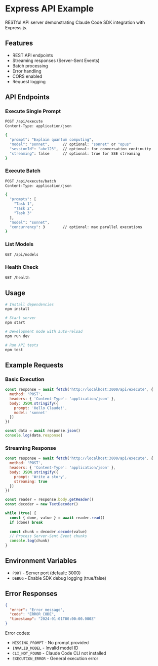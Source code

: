 # Express API Example

RESTful API server demonstrating Claude Code SDK integration with Express.js.

## Features

- REST API endpoints
- Streaming responses (Server-Sent Events)
- Batch processing
- Error handling
- CORS enabled
- Request logging

## API Endpoints

### Execute Single Prompt
```bash
POST /api/execute
Content-Type: application/json

{
  "prompt": "Explain quantum computing",
  "model": "sonnet",      // optional: "sonnet" or "opus"
  "sessionId": "abc123",  // optional: for conversation continuity
  "streaming": false      // optional: true for SSE streaming
}
```

### Execute Batch
```bash
POST /api/execute/batch
Content-Type: application/json

{
  "prompts": [
    "Task 1",
    "Task 2",
    "Task 3"
  ],
  "model": "sonnet",
  "concurrency": 3        // optional: max parallel executions
}
```

### List Models
```bash
GET /api/models
```

### Health Check
```bash
GET /health
```

## Usage

```bash
# Install dependencies
npm install

# Start server
npm start

# Development mode with auto-reload
npm run dev

# Run API tests
npm test
```

## Example Requests

### Basic Execution
```javascript
const response = await fetch('http://localhost:3000/api/execute', {
  method: 'POST',
  headers: { 'Content-Type': 'application/json' },
  body: JSON.stringify({
    prompt: 'Hello Claude!',
    model: 'sonnet'
  })
})

const data = await response.json()
console.log(data.response)
```

### Streaming Response
```javascript
const response = await fetch('http://localhost:3000/api/execute', {
  method: 'POST',
  headers: { 'Content-Type': 'application/json' },
  body: JSON.stringify({
    prompt: 'Write a story',
    streaming: true
  })
})

const reader = response.body.getReader()
const decoder = new TextDecoder()

while (true) {
  const { done, value } = await reader.read()
  if (done) break
  
  const chunk = decoder.decode(value)
  // Process Server-Sent Event chunks
  console.log(chunk)
}
```

## Environment Variables

- `PORT` - Server port (default: 3000)
- `DEBUG` - Enable SDK debug logging (true/false)

## Error Responses

```json
{
  "error": "Error message",
  "code": "ERROR_CODE",
  "timestamp": "2024-01-01T00:00:00.000Z"
}
```

Error codes:
- `MISSING_PROMPT` - No prompt provided
- `INVALID_MODEL` - Invalid model ID
- `CLI_NOT_FOUND` - Claude Code CLI not installed
- `EXECUTION_ERROR` - General execution error